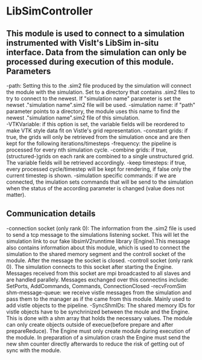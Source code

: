 LibSimController
=====================================================
This module is used to connect to a simulation instrumented with VisIt's LibSim in-situ interface.
Data from the simulation can only be processed during execution of this module.
Parameters
----------
-path: 
	Setting this to the .sim2 file produced by the simulation will connect the module with the simulation.
	Set to a directory that contains .sim2 files to try to connect to the newest. If "simulation name" parameter is set the newset ."simulation name".sim2 file will be used.
-simulation name:
	if "path" parameter points to a directory, the module uses this name to find the newest ."simulation name".sim2 file of this simulation.  
-VTKVariable:
	if this option is set, the variable fields will be reordered to make VTK style data fit on Vistle's grid representation.
-constant grids:
	if true, the grids will only be retrieved from the simulation once and are then kept for the following iterations/timesteps
-frequency:
	the pipeline is processed for every nth simulation cycle.
-combine grids:
	if true, (structured-)grids on each rank are combined to a single unstructured grid. The variable fields will be retrieved accordingly.
-keep timesteps:
	if true, every processed cycle/timestep will be kept for rendering, if false only the current timestep is shown.
-simulation specific commands:
	if we are connected, the imulation sets commands that will be send to the simulation when the status of the according parameter is changed (value does not matter).
	
Communication details
---------------------
-connection socket (only rank 0):
	The information from the .sim2 file is used to send a tcp message to the simulations listening socket. 
	This will let the simulation link to our fake libsimV2runntime library (Engine).This message also contains information about this module,
	which is used to connect the simulation to the shared memory segment and the controll socket of the module. After the message the socket is closed.
-controll socket (only rank 0).
	The simulation connects to this socket after starting the Engine. Messages received from this socket are mpi broadcasted to all slaves and are handled parallely.
	Messages exchanged over this connectins include:
		SetPorts, AddCommands, Commands, ConnectionClosed
-recvFromSim shm-message-queue:
	we receive vistle messages from the simulation and pass them to the manager as if the came from this module. Mainly used to add vistle objects to the pipeline.
-SyncShmIDs:
	The shared memory IDs for vistle objects have to be synchrinized between the moule and the Engine. This is done with a shm array that holds the necessary values. 
	The module can only create objects outside of execue(before prepare and after prepareReduce). The Engine must only create module during execution of the module.
	In preparation of a simulation crash the Engine must send the new shm counter directly afterwards to reduce the risk of getting out of sync with the module. 